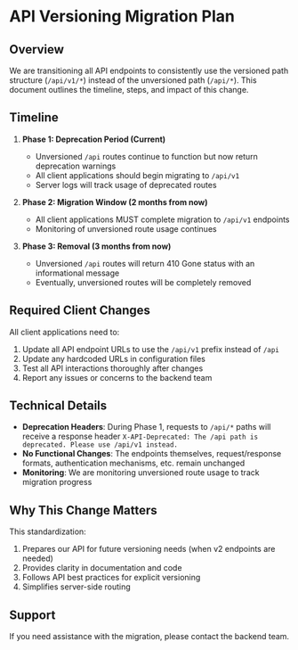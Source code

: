 # API Versioning Migration Plan

## Overview

We are transitioning all API endpoints to consistently use the versioned path structure (`/api/v1/*`) instead of the unversioned path (`/api/*`). This document outlines the timeline, steps, and impact of this change.

## Timeline

1. **Phase 1: Deprecation Period (Current)** 
   - Unversioned `/api` routes continue to function but now return deprecation warnings
   - All client applications should begin migrating to `/api/v1`
   - Server logs will track usage of deprecated routes

2. **Phase 2: Migration Window (2 months from now)**
   - All client applications MUST complete migration to `/api/v1` endpoints
   - Monitoring of unversioned route usage continues

3. **Phase 3: Removal (3 months from now)**
   - Unversioned `/api` routes will return 410 Gone status with an informational message
   - Eventually, unversioned routes will be completely removed

## Required Client Changes

All client applications need to:

1. Update all API endpoint URLs to use the `/api/v1` prefix instead of `/api`
2. Update any hardcoded URLs in configuration files
3. Test all API interactions thoroughly after changes
4. Report any issues or concerns to the backend team

## Technical Details

- **Deprecation Headers**: During Phase 1, requests to `/api/*` paths will receive a response header `X-API-Deprecated: The /api path is deprecated. Please use /api/v1 instead.`
- **No Functional Changes**: The endpoints themselves, request/response formats, authentication mechanisms, etc. remain unchanged
- **Monitoring**: We are monitoring unversioned route usage to track migration progress

## Why This Change Matters

This standardization:

1. Prepares our API for future versioning needs (when v2 endpoints are needed)
2. Provides clarity in documentation and code
3. Follows API best practices for explicit versioning
4. Simplifies server-side routing

## Support

If you need assistance with the migration, please contact the backend team. 